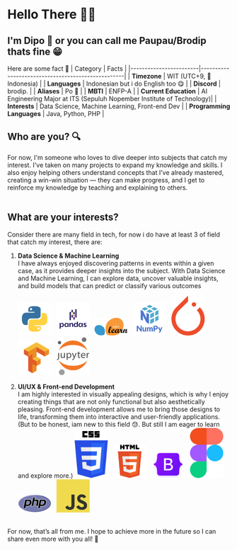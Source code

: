 # Hello There 🙋‍♂️

## I'm Dipo 🧐 or you can call me Paupau/Brodip thats fine 😁

Here are some fact 💫
| Category               | Facts                                             |
|------------------------|---------------------------------------------------|
| **Timezone**           | WIT (UTC+9, 📍 Indonesia)                         |
| **Languages**          | Indonesian but i do English too 😋                |
| **Discord**            | brodip.                                             |
| **Aliases**            | Po 🤚                                              |
| **MBTI**               | ENFP-A                                             |
| **Current Education**  | AI Engineering Major at ITS (Sepuluh Nopember Institute of Technology)|
| **Interests**          | Data Science, Machine Learning, Front-end Dev |
| **Programming Languages** | Java, Python, PHP                    |

## Who are you? 🔍
For now, I'm someone who loves to dive deeper into subjects that catch my interest. I've taken on many projects to expand my knowledge and skills. 
I also enjoy helping others understand concepts that I’ve already mastered, creating a win-win situation — they can make progress, and I get to reinforce my knowledge by teaching and explaining to others.
<br> <br>
## What are your interests?
Consider there are many field in tech, for now i do have at least 3 of field that catch my interest, there are:
<ol>
  <li> <b>Data Science & Machine Learning</b> </li> 
I have always enjoyed discovering patterns in events within a given case, as it provides deeper insights into the subject. With Data Science and Machine Learning, I can explore data, uncover valuable insights, and build models that can predict or classify various outcomes

<img src="https://github.com/imdipo/gambar/blob/main/1/pythoned.png" alt="Python" width="75" height="auto"> &nbsp;
<img src="https://github.com/imdipo/gambar/blob/main/1/0_aFhjkhfLZOJpdL6y.png" alt="Pandas" width="75" height="auto"> &nbsp;
<img src="https://github.com/imdipo/gambar/blob/main/1/Scikit_learn_logo_small.svg.png" alt="Scikit-Learn" width="75" height="auto"> &nbsp;
<img src="https://github.com/imdipo/gambar/blob/main/1/thumbnail_numpy_tutorial_logo-neuraspike.png.png" alt="NumPy" width="75" height="auto"> &nbsp;
<img src="https://github.com/imdipo/gambar/blob/main/1/pytorch-icon-1694x2048-jgwjy3ne.png" alt="PyTorch" width="75" height="auto"> &nbsp;
<img src="https://github.com/imdipo/gambar/blob/main/1/42043955-fbb838a2-7af7-11e8-9795-7f890e871d13.png" alt="TensorFlow" width="75" height="auto"> &nbsp;
<img src="https://github.com/imdipo/gambar/blob/main/1/Jupyter_logo.svg.png" alt="Jupyter" width="75" height="auto">

 <li><b>UI/UX & Front-end Development</b></li>
I am highly interested in visually appealing designs, which is why I enjoy creating things that are not only functional but also aesthetically pleasing. Front-end development allows me to bring those designs to life, transforming them into interactive and user-friendly applications. (But to be honest, iam new to this field 😓. But still I am eager to learn and explore more.)
<img src="https://github.com/imdipo/gambar/blob/main/2/CSS3_logo_and_wordmark.svg.png" alt="CSS" width="75" height="auto"> &nbsp;
<img src="https://github.com/imdipo/gambar/blob/main/2/HTML5_logo_and_wordmark.svg.png" alt="HTML" width="75" height="auto"> &nbsp;
<img src="https://github.com/imdipo/gambar/blob/main/2/bootstrap-logo-shadow.png" alt="PyTorch" width="75" height="auto"> &nbsp;
<img src="https://github.com/imdipo/gambar/blob/main/2/Figma-logo.svg.png" alt="Figma" width="75" height="auto"> &nbsp;
<img src="https://github.com/imdipo/gambar/blob/main/2/PHP-logo.svg.png" alt="PHP" width="75" height="auto"> &nbsp;
<img src="https://github.com/imdipo/gambar/blob/main/2/logo-javascript.svg" alt="Javascript" width="75" height="auto">


</ol>
<br>
For now, that’s all from me. I hope to achieve more in the future so I can share even more with you all! 👋


